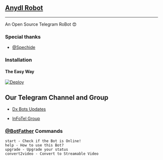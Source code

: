 ## [Anydl Robot](https://telegram.dog/Anydl)
---

An Open Source Telegram RoBot  😍

### Special thanks

* [@Spechide](https://telegram.dog/spechide)

### Installation

#### The Easy Way

[![Deploy](https://www.herokucdn.com/deploy/button.svg)](https://www.heroku.com/deploy?template=https://github.com/jikkubot/file2stream/)

## Our Telegram Channel and Group

* [Dx Bots Updates](https://telegram.dog/Dx_Botz)

* [InFoTel Group](https://telegram.dog/InFoTelGroup)


### [@BotFather](https://telegram.dog/BotFather) Commands

```
start - Check if the Bot is Online!
help - How to use this Bot?
upgrade - Upgrade your status
convert2video - Convert to Streamable Video
```

